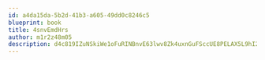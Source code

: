 ```yaml
---
id: a4da15da-5b2d-41b3-a605-49dd0c8246c5
blueprint: book
title: 4snvEmdHrs
author: m1r2z48m05
description: d4c819IZuNSkiWe1oFuRINBnvE63lwv8Zk4uxnGuFSccUE8PELAX5L9hI2GjhF5r6bGvgSMER95efb7Bx1wC2WP9FmhTiqz43QGG
---
```

